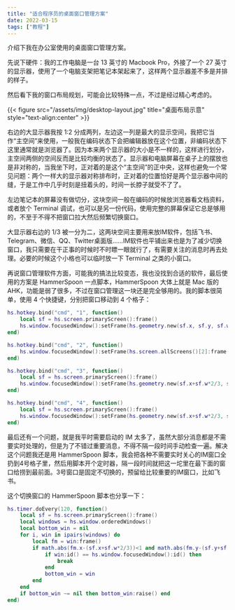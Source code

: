 ```yaml
---
title: "适合程序员的桌面窗口管理方案"
date: 2022-03-15
tags: ["教程"]
---
```


介绍下我在办公室使用的桌面窗口管理方案。

先说下硬件：我的工作电脑是一台 13 英寸的 Macbook Pro，外接了一个 27 英寸的显示器，使用了一个电脑支架把笔记本架起来了，这样两个显示器差不多是并排的样子。

然后看下我的窗口布局规划，可能会比较特殊一点，不过是经过精心考虑的。

{{< figure src="/assets/img/desktop-layout.jpg" title="桌面布局示意" style="text-align:center" >}}

右边的大显示器我按 1:2 分成两列，左边这一列是最大的显示空间，我把它当作“主空间”来使用，一般我在编码状态下会把编辑器放在这个位置，非编码状态下这里通常就是浏览器了。因为本来两个显示器的大小是不一样的，这样进行划分，主空间两侧的空间反而是比较均衡的状态了。显示器和电脑屏幕在桌子上的摆放也是非对称的，当我坐下时，正对着的是这个“主空间”的正中央，这样也避免一个常见问题：两个一样大的显示器对称排布时，正对着的位置恰好是两个显示器中间的缝，于是工作中几乎时刻是扭着头的，时间一长脖子就受不了了。

左边笔记本的屏幕没有做切分，这块空间一般在编码的时候放浏览器看文档资料，或者放个 Terminal 调试，也可以是另一份代码，使用完整的屏幕保证它总是够用的，不至于不得不把窗口拉大然后频繁切换窗口。

大显示器右边的 1/3 被一分为二，这两块空间主要用来放IM软件，包括飞书、Telegram、微信、QQ、Twitter桌面版……IM软件也平铺出来也是为了减少切换窗口，我只需要在干正事的时候时不时瞟一眼就行了，有需要关注的消息时再去处理。必要的时候这个小格也可以临时放一下 Terminal 之类的小窗口。

再说窗口管理软件方面，可能我的搞法比较变态，我也没找到合适的软件，最后使用的方案是 HammerSpoon 一点脚本，HammerSpoon 大体上就是 Mac 版的 AHK，功能是弱了很多，不过在窗口管理这一块还是完全够用的。我的脚本很简单，使用 4 个快捷键，分别把窗口移动到 4 个格子：

```lua
hs.hotkey.bind("cmd", "1", function()
    local sf = hs.screen.primaryScreen():frame()
    hs.window.focusedWindow():setFrame(hs.geometry.new(sf.x, sf.y, sf.w*2/3, sf.h))
end)

hs.hotkey.bind("cmd", "2", function()
    hs.window.focusedWindow():setFrame(hs.screen.allScreens()[2]:frame())
end)

hs.hotkey.bind("cmd", "3", function()
    local sf = hs.screen.primaryScreen():frame()
    hs.window.focusedWindow():setFrame(hs.geometry.new(sf.x+sf.w*2/3, sf.y, sf.w/3, sf.h/2))
end)

hs.hotkey.bind("cmd", "4", function()
    local sf = hs.screen.primaryScreen():frame()
    hs.window.focusedWindow():setFrame(hs.geometry.new(sf.x+sf.w*2/3, sf.y+sf.h/2, sf.w/3, sf.h/2))
end)
```

最后还有一个问题，就是我平时需要启动的 IM 太多了，虽然大部分消息都是不需要实时处理的，但是为了不错过重要消息，不得不隔一段时间手动检查一遍。解决这个问题我还是用 HammerSpoon 脚本，我会把各种不需要实时关心的IM窗口全扔到4号格子里，然后用脚本开个定时器，隔一段时间就把这一坨里在最下面的窗口给捞到最前面。3号窗口是固定不切换的，预留给比较重要的IM窗口，比如飞书。

这个切换窗口的 HammerSpoon 脚本也分享一下：

```lua
hs.timer.doEvery(120, function()
    local sf = hs.screen.primaryScreen():frame()
    local windows = hs.window.orderedWindows()
    local bottom_win = nil
    for i, win in ipairs(windows) do
        local fm = win:frame()
        if math.abs(fm.x-(sf.x+sf.w*2/3))<1 and math.abs(fm.y-(sf.y+sf.h/2))<1 then
            if win:id() == hs.window.focusedWindow():id() then
                break
            end
            bottom_win = win
        end
    end
    if bottom_win ~= nil then bottom_win:raise() end
end)
```
